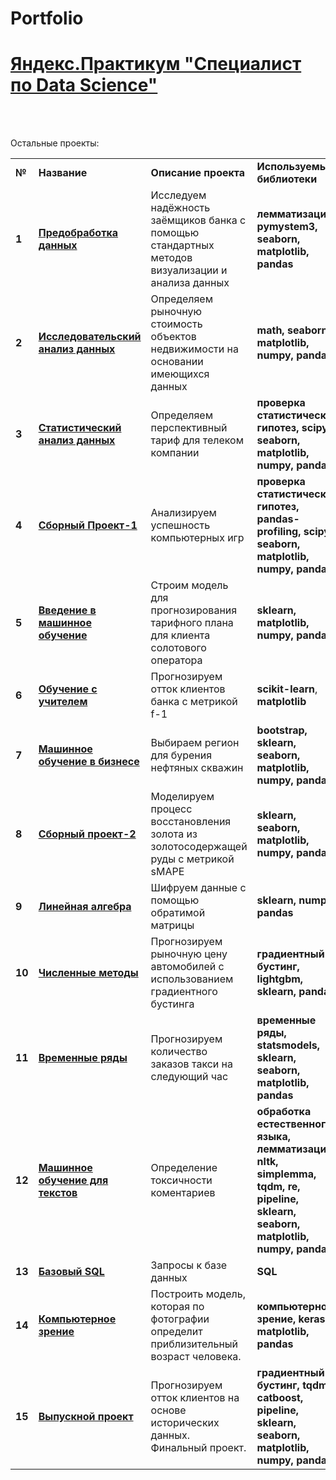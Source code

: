 # Portfolio
<!DOCTYPE html>
<html>
 <head>
  <meta charset="utf-8">
 </head>
 <body>
<h1><a href="https://praktikum.yandex.ru/data-scientist/" target="_blank">Яндекс.Практикум "Специалист по Data Science"</a></h1>
<br/><br/>


Остальные проекты:

<table>
  
<tr>
<td><b>№</b></td>
<td><b>Название</b></td>
<td><b>Описание проекта</b></td>
<td><b>Используемые библиотеки</b></td>
</tr>
  
<tr>
<td><b>1</b></td>
<td><a href="" target="_blank"><b>Предобработка данных</b></a></td>
<td>Исследуем надёжность заёмщиков банка с помощью стандартных методов визуализации и анализа данных</td>
<td> <b>лемматизация, pymystem3, seaborn, matplotlib, pandas</b></td>
</tr>

<tr>
<td><b>2</b></td>
<td><a href="" target="_blank"><b>Исследовательский анализ данных</b></a></td>
<td>Определяем рыночную стоимость объектов недвижимости на основании имеющихся данных</td>
<td><b>math, seaborn, matplotlib, numpy, pandas</b></td>
</tr>

<tr>
<td><b>3</b></td>
<td><a href="" target="_blank"><b>Статистический анализ данных</b></a></td>
<td>Определяем перспективный тариф для телеком компании</td>
<td><b>проверка статистических гипотез, scipy, seaborn, matplotlib, numpy, pandas</b></td>
</tr>

<tr>
<td><b>4</b></td>
<td><a href="" target="_blank"><b>Сборный Проект-1</b></a></td>
<td>Анализируем успешность компьютерных игр</td>
<td><b>проверка статистических гипотез, pandas-profiling, scipy, seaborn, matplotlib, numpy, pandas</b></td>
</tr>

<tr>
<td><b>5</b></td>
<td><a href="https://github.com/AlexanderaIshchenko/Portfolio/blob/main/Project_05/Рекомендация%20тарифов.ipynb" target="_blank"><b>Введение в машинное обучение</b></a></td>
<td>Строим модель для прогнозирования тарифного плана для клиента солотового оператора</td>
<td><b>sklearn, matplotlib, numpy, pandas</b></td>
</tr>

<tr>
<td><b>6</b></td>
<td><a href="https://github.com/AlexanderaIshchenko/Portfolio/blob/main/Project_06/Отток%20клиентов.ipynb" target="_blank"><b>Обучение с учителем</b></a></td>
<td>Прогнозируем отток клиентов банка с метрикой f-1</td>
<td><b>scikit-learn</b>, <b>matplotlib</b></td>
</tr>

<tr>
<td><b>7</b></td>
<td><a href="" target="_blank"><b>Машинное обучение в бизнесе</b></a></td>
<td>Выбираем регион для бурения нефтяных скважин</td>
<td><b>bootstrap, sklearn, seaborn, matplotlib, numpy, pandas</b></td>
</tr>

<tr>
<td><b>8</b></td>
<td><a href= target="_blank"><b>Сборный проект-2</b></a></td>
<td>Моделируем процесс восстановления золота из золотосодержащей руды с метрикой sMAPE</td>
<td><b>sklearn, seaborn, matplotlib, numpy, pandas</b></td>
</tr>

<tr>
<td><b>9</b></td>
<td><a href="https://github.com/AlexanderaIshchenko/Portfolio/blob/main/Project_09/Защита%20персональных%20данных%20клиентов.ipynb" target="_blank"><b>Линейная алгебра</b></a></td>
<td>Шифруем данные с помощью обратимой матрицы</td>
<td><b>sklearn, numpy, pandas</b></td>
</tr>

<tr>
<td><b>10</b></td>
<td><a href="https://github.com/AlexanderaIshchenko/Portfolio/blob/main/Project_11/Прогнозирование%20заказов%20такси.ipynb" target="_blank"><b>Численные методы</b></a></td>
<td>Прогнозируем рыночную цену автомобилей с использованием градиентного бустинга</td>
<td><b>градиентный бустинг, lightgbm, sklearn, pandas</b></td>
</tr>

<tr>
<td><b>11</b></td>
<td><a href="" target="_blank"><b>Временные ряды</b></a></td>
<td>Прогнозируем количество заказов такси на следующий час</td>
<td><b>временные ряды, statsmodels, sklearn, seaborn, matplotlib, pandas</b></td>
</tr>

<tr>
<td><b>12</b></td>
<td><a href="" target="_blank"><b>Машинное обучение для текстов</b></a></td>
<td>Определение токсичности коментариев</td>
<td><b>обработка естественного языка, лемматизация, nltk, simplemma, tqdm, re, pipeline, sklearn, seaborn, matplotlib, numpy, pandas</b></td>
</tr>

<tr>
<td><b>13</b></td>
<td><a href="" target="_blank"><b>Базовый SQL</b></a></td>
<td>Запросы к базе данных</td>
<td><b> SQL </b></td>
</tr>
</body>

<tr>
<td><b>14</b></td>
<td><a href="https://github.com/AlexanderaIshchenko/Portfolio/blob/main/Project_14/Определение%20возраста%20покупателей.ipynb" target="_blank"><b>Компьютерное зрение</b></a></td>
<td>Построить модель, которая по фотографии определит приблизительный возраст человека.</td>
<td><b>компьютерное зрение, keras, matplotlib, pandas</b></td>
</tr>

<tr>
<td><b>15</b></td>
<td><a href="https://github.com/AlexanderaIshchenko/Portfolio/blob/main/Project_15/Телеком.ipynb" target="_blank"><b>Выпускной проект</b></a></td>
<td>Прогнозируем отток клиентов на основе исторических данных. Финальный проект.</td>
<td><b>градиентный бустинг, tqdm, catboost, pipeline, sklearn, seaborn, matplotlib, numpy, pandas</b></td>
</tr>

</table>

